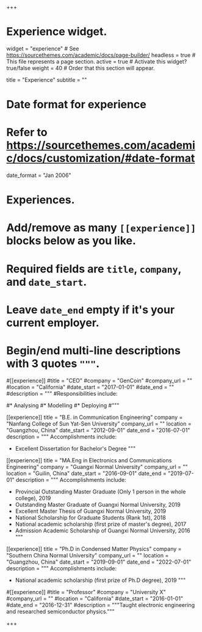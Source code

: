+++
# Experience widget.
widget = "experience"  # See https://sourcethemes.com/academic/docs/page-builder/
headless = true  # This file represents a page section.
active = true  # Activate this widget? true/false
weight = 40  # Order that this section will appear.

title = "Experience"
subtitle = ""

# Date format for experience
#   Refer to https://sourcethemes.com/academic/docs/customization/#date-format
date_format = "Jan 2006"

# Experiences.
#   Add/remove as many `[[experience]]` blocks below as you like.
#   Required fields are `title`, `company`, and `date_start`.
#   Leave `date_end` empty if it's your current employer.
#   Begin/end multi-line descriptions with 3 quotes `"""`.
#[[experience]]
  #title = "CEO"
  #company = "GenCoin"
  #company_url = ""
  #location = "California"
  #date_start = "2017-01-01"
  #date_end = ""
  #description = """
  #Responsibilities include:
  
  #* Analysing
  #* Modelling
  #* Deploying
  #"""

[[experience]]
  title = "B.E. in Communication Engineering"
  company = "Nanfang College of Sun Yat-Sen University"
  company_url = ""
  location = "Guangzhou, China"
  date_start = "2012-09-01"
  date_end = "2016-07-01"
  description = """
  Accomplishments include:
  
  * Excellent Dissertation for Bachelor's Degree
  """

[[experience]]
  title = "MA.Eng in Electronics and Communications Engineering"
  company = "Guangxi Normal University"
  company_url = ""
  location = "Guilin, China"
  date_start = "2016-09-01"
  date_end = "2019-07-01"
  description = """
  Accomplishments include:
  
  * Provincial Outstanding Master Graduate (Only 1 person in the whole college), 2019
  * Outstanding Master Graduate of Guangxi Normal University, 2019
  * Excellent Master Thesis of Guangxi Normal University, 2019 
  * National Scholarship for Graduate Students (Rank 1st), 2018
  * National academic scholarship (first prize of master's degree), 2017
  * Admission Academic Scholarship of Guangxi Normal University, 2016
  """

[[experience]]
  title = "Ph.D in Condensed Matter Physics"
  company = "Southern China Normal University"
  company_url = ""
  location = "Guangzhou, China"
  date_start = "2019-09-01"
  date_end = "2022-07-01"
  description = """
  Accomplishments include:
  
  * National academic scholarship (first prize of Ph.D degree), 2019
  """

#[[experience]]
  #title = "Professor"
  #company = "University X"
  #company_url = ""
  #location = "California"
  #date_start = "2016-01-01"
  #date_end = "2016-12-31"
  #description = """Taught electronic engineering and researched semiconductor physics."""

+++
